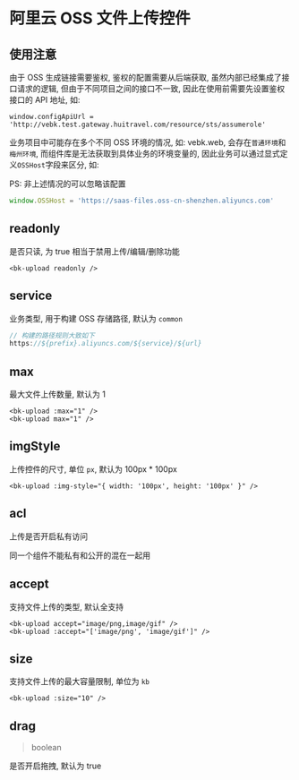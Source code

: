# 阿里云 OSS 文件上传控件

## 使用注意

由于 OSS 生成链接需要鉴权, 鉴权的配置需要从后端获取, 虽然内部已经集成了接口请求的逻辑, 但由于不同项目之间的接口不一致, 因此在使用前需要先设置鉴权接口的 API 地址, 如: 

```javasciprt
window.configApiUrl = 'http://vebk.test.gateway.huitravel.com/resource/sts/assumerole'
```

业务项目中可能存在多个不同 OSS 环境的情况, 如: vebk.web, 会存在`普通环境`和`梅州环境`, 而组件库是无法获取到具体业务的环境变量的, 因此业务可以通过显式定义`OSSHost`字段来区分, 如:

PS: 非上述情况的可以忽略该配置
```javascript
window.OSSHost = 'https://saas-files.oss-cn-shenzhen.aliyuncs.com'
```

## readonly

是否只读, 为 true 相当于禁用上传/编辑/删除功能

```vue
<bk-upload readonly />
```

## service

业务类型, 用于构建 OSS 存储路径, 默认为 `common`

```javascript
// 构建的路径规则大致如下
https://${prefix}.aliyuncs.com/${service}/${url}
```

## max

最大文件上传数量, 默认为 1

```vue
<bk-upload :max="1" />
<bk-upload max="1" />
```

## imgStyle

上传控件的尺寸, 单位 `px`, 默认为 100px * 100px

```vue
<bk-upload :img-style="{ width: '100px', height: '100px' }" />
```

## acl

上传是否开启私有访问

同一个组件不能私有和公开的混在一起用

## accept

支持文件上传的类型, 默认全支持

```vue
<bk-upload accept="image/png,image/gif" />
<bk-upload :accept="['image/png', 'image/gif']" />
```

## size

支持文件上传的最大容量限制, 单位为 `kb`

```vue
<bk-upload :size="10" />
```

## drag
> boolean

是否开启拖拽, 默认为 true
